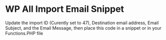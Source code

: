 # WP All Import Email Snippet

Update the import ID (Curently set to 47), Destination email address, Email Subject, and the Email Message, then place this code in a snippet or in your Functions.PHP file

